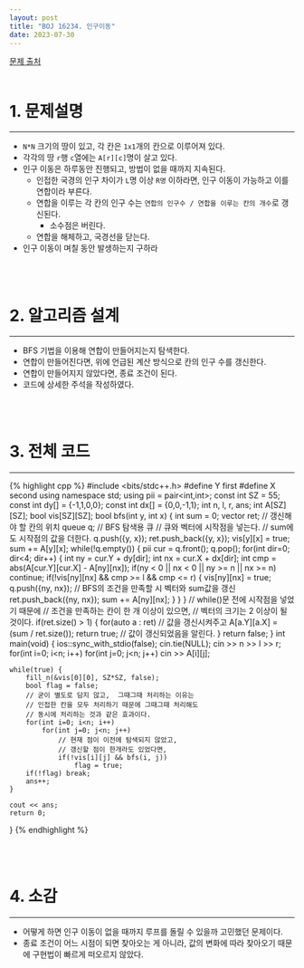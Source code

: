 ```yaml
---
layout: post
title: "BOJ 16234. 인구이동"
date: 2023-07-30
---
```


[문제 출처](https://www.acmicpc.net/problem/16234) <br/><br/>

# 1. 문제설명
<hr>

- `N*N` 크기의 땅이 있고, 각 칸은 `1x1`개의 칸으로 이루어져 있다.
- 각각의 땅 `r`행 `c`열에는 `A[r][c]`명이 살고 있다.
- 인구 이동은 하루동안 진행되고, 방법이 없을 때까지 지속된다.
  - 인접한 국경의 인구 차이가 `L`명 이상 `R명` 이하라면, 인구 이동이 가능하고 이를 연합이라 부른다.
  - 연합을 이루는 각 칸의 인구 수는 `연합의 인구수 / 연합을 이루는 칸의 개수`로 갱신된다.
    - 소수점은 버린다.
  - 연합을 해체하고, 국경선을 닫는다.
- 인구 이동이 며칠 동안 발생하는지 구하라


<br/><br/>

# 2. 알고리즘 설계
<hr>

- BFS 기법을 이용해 연합이 만들어지는지 탐색한다.
- 연합이 만들어진다면, 위에 언급된 계산 방식으로 칸의 인구 수를 갱신한다.
- 연합이 만들어지지 않았다면, 종료 조건이 된다.
- 코드에 상세한 주석을 작성하였다.


<br/><br/>

# 3. 전체 코드
<hr>

{% highlight cpp %}
#include <bits/stdc++.h>
#define Y first
#define X second
using namespace std;
using pii = pair<int,int>;
const int SZ = 55;
const int dy[] = {-1,1,0,0};
const int dx[] = {0,0,-1,1};
int n, l, r, ans;
int A[SZ][SZ];
bool vis[SZ][SZ];
bool bfs(int y, int x) {
    int sum = 0;
    vector<pii> ret;  // 갱신해야 할 칸의 위치
    queue<pii> q;  // BFS 탐색용 큐
    // 큐와 벡터에 시작점을 넣는다.
    // sum에도 시작점의 값을 더한다.
    q.push({y, x});
    ret.push_back({y, x});
    vis[y][x] = true;
    sum += A[y][x];
    while(!q.empty()) {
        pii cur = q.front();
        q.pop();
        for(int dir=0; dir<4; dir++) {
            int ny = cur.Y + dy[dir];
            int nx = cur.X + dx[dir];
            int cmp = abs(A[cur.Y][cur.X] - A[ny][nx]);
            if(ny < 0 || nx < 0 || ny >= n || nx >= n) continue;
            if(!vis[ny][nx] && cmp >= l && cmp <= r) {
                vis[ny][nx] = true;
                q.push({ny, nx});
                // BFS의 조건을 만족할 시 벡터와 sum값을 갱신
                ret.push_back({ny, nx});
                sum += A[ny][nx];
            }
        }
    }
    // while()문 전에 시작점을 넣었기 때문에
    // 조건을 만족하는 칸이 한 개 이상이 있으면,
    // 벡터의 크기는 2 이상이 될 것이다.
    if(ret.size() > 1) {
        for(auto a : ret) // 값을 갱신시켜주고
            A[a.Y][a.X] = (sum / ret.size());
        return true;  // 값이 갱신되었음을 알린다.
    }
    return false;
}
int main(void)
{
    ios::sync_with_stdio(false);
    cin.tie(NULL);
    cin >> n >> l >> r;
    for(int i=0; i<n; i++)
        for(int j=0; j<n; j++)
            cin >> A[i][j];
    
    while(true) {
        fill_n(&vis[0][0], SZ*SZ, false);
        bool flag = false;
        // 굳이 별도로 담지 않고,  그때그때 처리하는 이유는
        // 인접한 칸을 모두 처리하기 때문에 그때그때 처리해도
        // 동시에 처리하는 것과 같은 효과이다.
        for(int i=0; i<n; i++)
            for(int j=0; j<n; j++)
                // 현재 점이 이전에 탐색되지 않았고,
                // 갱신할 점이 한개라도 있었다면,
                if(!vis[i][j] && bfs(i, j))
                    flag = true;
        if(!flag) break;
        ans++;
    }
    
    cout << ans;
    return 0;
}
{% endhighlight %}


<br/><br/>

# 4. 소감
<hr>

- 어떻게 하면 인구 이동이 없을 때까지 루프를 돌릴 수 있을까 고민했던 문제이다.
- 종료 조건이 어느 시점이 되면 찾아오는 게 아니라, 값의 변화에 따라 찾아오기 때문에 구현법이 빠르게 떠오르지 않았다.